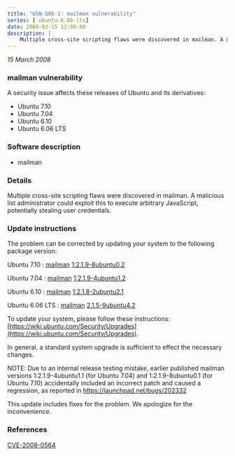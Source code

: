 ```yaml
---
title: "USN-586-1: mailman vulnerability"
series: [ ubuntu-6.06-lts]
date: 2008-03-15 12:00:00
description: |
    Multiple cross-site scripting flaws were discovered in mailman. A malicious list administrator could exploit this to execute arbitrary JavaScript, potentially stealing user credentials. 
--- 
```

 
 

*15 March 2008*

### mailman vulnerability

A security issue affects these releases of Ubuntu and its derivatives:

* Ubuntu 7.10
* Ubuntu 7.04
* Ubuntu 6.10
* Ubuntu 6.06 LTS

### Software description

* mailman 

### Details

Multiple cross-site scripting flaws were discovered in mailman. A malicious list administrator could exploit this to execute arbitrary JavaScript, potentially stealing user credentials. 

### Update instructions

The problem can be corrected by updating your system to the following package version:

Ubuntu 7.10
 : [mailman](https://launchpad.net/ubuntu/+source/mailman) <span> [1:2.1.9-8ubuntu0.2](https://launchpad.net/ubuntu/+source/mailman/1:2.1.9-8ubuntu0.2) </span> 

Ubuntu 7.04
 : [mailman](https://launchpad.net/ubuntu/+source/mailman) <span> [1:2.1.9-4ubuntu1.2](https://launchpad.net/ubuntu/+source/mailman/1:2.1.9-4ubuntu1.2) </span> 

Ubuntu 6.10
 : [mailman](https://launchpad.net/ubuntu/+source/mailman) <span> [1:2.1.8-2ubuntu2.1](https://launchpad.net/ubuntu/+source/mailman/1:2.1.8-2ubuntu2.1) </span> 

Ubuntu 6.06 LTS
 : [mailman](https://launchpad.net/ubuntu/+source/mailman) <span> [2.1.5-9ubuntu4.2](https://launchpad.net/ubuntu/+source/mailman/2.1.5-9ubuntu4.2) </span> 

To update your system, please follow these instructions: [https://wiki.ubuntu.com/Security/Upgrades](https://wiki.ubuntu.com/Security/Upgrades).

In general, a standard system upgrade is sufficient to effect the necessary changes.

NOTE: Due to an internal release testing mistake, earlier published mailman versions 1:2.1.9-4ubuntu1.1 (for Ubuntu 7.04) and 1:2.1.9-8ubuntu0.1 (for Ubuntu 7.10) accidentally included an incorrect patch and caused a regression, as reported in https://launchpad.net/bugs/202332

This update includes fixes for the problem. We apologize for the inconvenience. 

### References

 
 [CVE-2008-0564](http://people.ubuntu.com/~ubuntu-security/cve/CVE-2008-0564)
 

